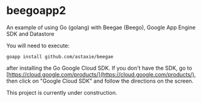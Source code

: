 beegoapp2
=========

An example of using Go (golang) with Beegae (Beego), Google App Engine SDK and Datastore 

You will need to execute:

<code>goapp install github.com/astaxie/beegae</code>

after installing the Go Google Cloud SDK. If you don't have the SDK, go to [https://cloud.google.com/products/](https://cloud.google.com/products/),
then click on "Google Cloud SDK" and follow the directions on the screen.

This project is currently under construction.
